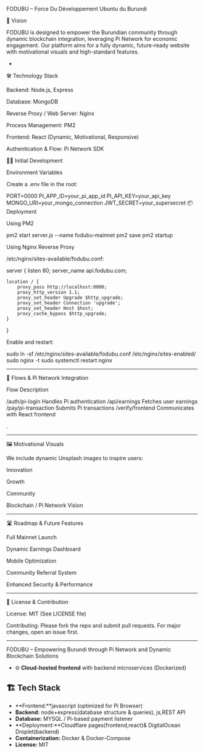 FODUBU – Force Du Développement Ubuntu du Burundi

🌟 Vision

FODUBU is designed to empower the Burundian community through dynamic blockchain integration, leveraging Pi Network for economic engagement. Our platform aims for a fully dynamic, future-ready website with motivational visuals and high-standard features.


-
🛠️ Technology Stack

Backend: Node.js, Express

Database: MongoDB

Reverse Proxy / Web Server: Nginx

Process Management: PM2

Frontend: React (Dynamic, Motivational, Responsive)

Authentication & Flow: Pi Network SDK

🧑‍💻 Initial Development

Environment Variables

Create a .env file in the root:

PORT=0000
PI_APP_ID=your_pi_app_id
PI_API_KEY=your_api_key
MONGO_URI=your_mongo_connection
JWT_SECRET=your_supersecret
📦 Deployment

Using PM2

pm2 start server.js --name fodubu-mainnet
pm2 save
pm2 startup

Using Nginx Reverse Proxy

/etc/nginx/sites-available/fodubu.conf:

server {
    listen 80;
    server_name api.fodubu.com;

    location / {
        proxy_pass http://localhost:0000;
        proxy_http_version 1.1;
        proxy_set_header Upgrade $http_upgrade;
        proxy_set_header Connection 'upgrade';
        proxy_set_header Host $host;
        proxy_cache_bypass $http_upgrade;
    }
}

Enable and restart:

sudo ln -sf /etc/nginx/sites-available/fodubu.conf /etc/nginx/sites-enabled/
sudo nginx -t
sudo systemctl restart nginx


---

🔄 Flows & Pi Network Integration

Flow	Description

/auth/pi-login	Handles Pi authentication
/api/earnings	Fetches user earnings
/pay/pi-transaction	Submits Pi transactions
/verify/frontend	Communicates with React frontend


.


---

🖼 Motivational Visuals

We include dynamic Unsplash images to inspire users:

Innovation

Growth

Community

Blockchain / Pi Network Vision



---

🛣️ Roadmap & Future Features

Full Mainnet Launch

Dynamic Earnings Dashboard

Mobile Optimization

Community Referral System

Enhanced Security & Performance



---

📄 License & Contribution

License: MIT (See LICENSE file)

Contributing: Please fork the repo and submit pull requests. For major changes, open an issue first.



---

FODUBU – Empowering Burundi through Pi Network and Dynamic Blockchain Solutions

* 🌐 **Cloud-hosted frontend** with backend microservices (Dockerized)

## 🏗️ Tech Stack
* **Frontend:**javascript (optimized for Pi Browser)  
* **Backend:** node+express(database structure & queries), js,REST API  
* **Database:** MYSQL / Pi-based payment listener  
* **Deployment:**Cloudflare pages(frontend,react)& DigitalOcean Droplet(backend)  
* **Containerization:** Docker & Docker-Compose  
* **License:** MIT  
